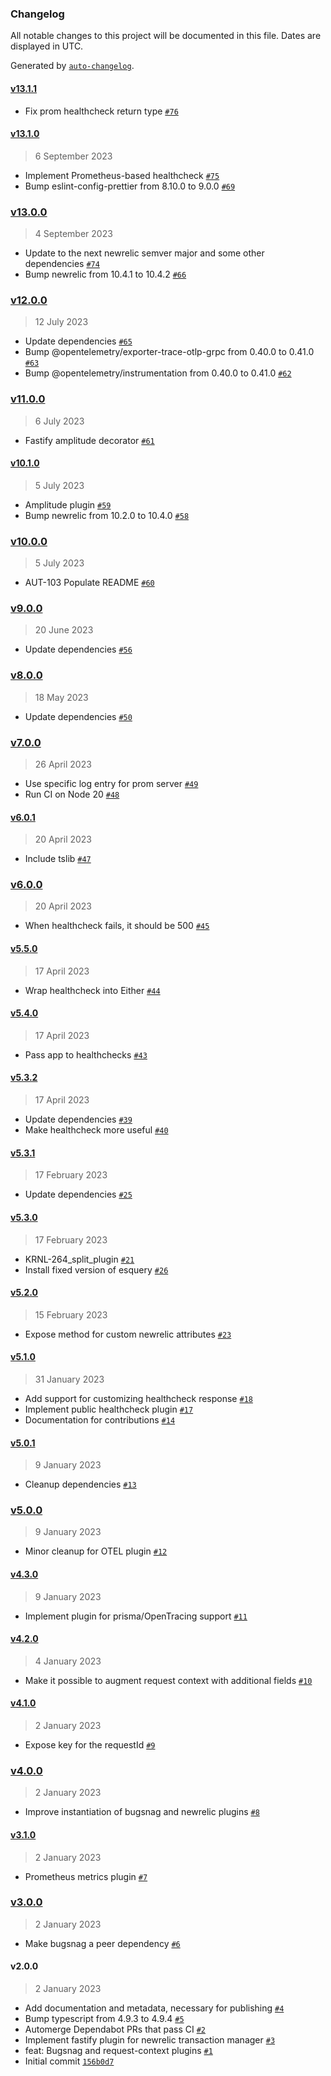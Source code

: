 ### Changelog

All notable changes to this project will be documented in this file. Dates are displayed in UTC.

Generated by [`auto-changelog`](https://github.com/CookPete/auto-changelog).

#### [v13.1.1](https://github.com/lokalise/fastify-extras/compare/v13.1.0...v13.1.1)

- Fix prom healthcheck return type [`#76`](https://github.com/lokalise/fastify-extras/pull/76)

#### [v13.1.0](https://github.com/lokalise/fastify-extras/compare/v13.0.0...v13.1.0)

> 6 September 2023

- Implement Prometheus-based healthcheck [`#75`](https://github.com/lokalise/fastify-extras/pull/75)
- Bump eslint-config-prettier from 8.10.0 to 9.0.0 [`#69`](https://github.com/lokalise/fastify-extras/pull/69)

### [v13.0.0](https://github.com/lokalise/fastify-extras/compare/v12.0.0...v13.0.0)

> 4 September 2023

- Update to the next newrelic semver major and some other dependencies [`#74`](https://github.com/lokalise/fastify-extras/pull/74)
- Bump newrelic from 10.4.1 to 10.4.2 [`#66`](https://github.com/lokalise/fastify-extras/pull/66)

### [v12.0.0](https://github.com/lokalise/fastify-extras/compare/v11.0.0...v12.0.0)

> 12 July 2023

- Update dependencies [`#65`](https://github.com/lokalise/fastify-extras/pull/65)
- Bump @opentelemetry/exporter-trace-otlp-grpc from 0.40.0 to 0.41.0 [`#63`](https://github.com/lokalise/fastify-extras/pull/63)
- Bump @opentelemetry/instrumentation from 0.40.0 to 0.41.0 [`#62`](https://github.com/lokalise/fastify-extras/pull/62)

### [v11.0.0](https://github.com/lokalise/fastify-extras/compare/v10.1.0...v11.0.0)

> 6 July 2023

- Fastify amplitude decorator [`#61`](https://github.com/lokalise/fastify-extras/pull/61)

#### [v10.1.0](https://github.com/lokalise/fastify-extras/compare/v10.0.0...v10.1.0)

> 5 July 2023

- Amplitude plugin [`#59`](https://github.com/lokalise/fastify-extras/pull/59)
- Bump newrelic from 10.2.0 to 10.4.0 [`#58`](https://github.com/lokalise/fastify-extras/pull/58)

### [v10.0.0](https://github.com/lokalise/fastify-extras/compare/v9.0.0...v10.0.0)

> 5 July 2023

- AUT-103 Populate README [`#60`](https://github.com/lokalise/fastify-extras/pull/60)

### [v9.0.0](https://github.com/lokalise/fastify-extras/compare/v8.0.0...v9.0.0)

> 20 June 2023

- Update dependencies [`#56`](https://github.com/lokalise/fastify-extras/pull/56)

### [v8.0.0](https://github.com/lokalise/fastify-extras/compare/v7.0.0...v8.0.0)

> 18 May 2023

- Update dependencies [`#50`](https://github.com/lokalise/fastify-extras/pull/50)

### [v7.0.0](https://github.com/lokalise/fastify-extras/compare/v6.0.1...v7.0.0)

> 26 April 2023

- Use specific log entry for prom server [`#49`](https://github.com/lokalise/fastify-extras/pull/49)
- Run CI on Node 20 [`#48`](https://github.com/lokalise/fastify-extras/pull/48)

#### [v6.0.1](https://github.com/lokalise/fastify-extras/compare/v6.0.0...v6.0.1)

> 20 April 2023

- Include tslib [`#47`](https://github.com/lokalise/fastify-extras/pull/47)

### [v6.0.0](https://github.com/lokalise/fastify-extras/compare/v5.5.0...v6.0.0)

> 20 April 2023

- When healthcheck fails, it should be 500 [`#45`](https://github.com/lokalise/fastify-extras/pull/45)

#### [v5.5.0](https://github.com/lokalise/fastify-extras/compare/v5.4.0...v5.5.0)

> 17 April 2023

- Wrap healthcheck into Either [`#44`](https://github.com/lokalise/fastify-extras/pull/44)

#### [v5.4.0](https://github.com/lokalise/fastify-extras/compare/v5.3.2...v5.4.0)

> 17 April 2023

- Pass app to healthchecks [`#43`](https://github.com/lokalise/fastify-extras/pull/43)

#### [v5.3.2](https://github.com/lokalise/fastify-extras/compare/v5.3.1...v5.3.2)

> 17 April 2023

- Update dependencies [`#39`](https://github.com/lokalise/fastify-extras/pull/39)
- Make healthcheck more useful [`#40`](https://github.com/lokalise/fastify-extras/pull/40)

#### [v5.3.1](https://github.com/lokalise/fastify-extras/compare/v5.3.0...v5.3.1)

> 17 February 2023

- Update dependencies [`#25`](https://github.com/lokalise/fastify-extras/pull/25)

#### [v5.3.0](https://github.com/lokalise/fastify-extras/compare/v5.2.0...v5.3.0)

> 17 February 2023

- KRNL-264_split_plugin [`#21`](https://github.com/lokalise/fastify-extras/pull/21)
- Install fixed version of esquery [`#26`](https://github.com/lokalise/fastify-extras/pull/26)

#### [v5.2.0](https://github.com/lokalise/fastify-extras/compare/v5.1.0...v5.2.0)

> 15 February 2023

- Expose method for custom newrelic attributes [`#23`](https://github.com/lokalise/fastify-extras/pull/23)

#### [v5.1.0](https://github.com/lokalise/fastify-extras/compare/v5.0.1...v5.1.0)

> 31 January 2023

- Add support for customizing healthcheck response [`#18`](https://github.com/lokalise/fastify-extras/pull/18)
- Implement public healthcheck plugin [`#17`](https://github.com/lokalise/fastify-extras/pull/17)
- Documentation for contributions [`#14`](https://github.com/lokalise/fastify-extras/pull/14)

#### [v5.0.1](https://github.com/lokalise/fastify-extras/compare/v5.0.0...v5.0.1)

> 9 January 2023

- Cleanup dependencies [`#13`](https://github.com/lokalise/fastify-extras/pull/13)

### [v5.0.0](https://github.com/lokalise/fastify-extras/compare/v4.3.0...v5.0.0)

> 9 January 2023

- Minor cleanup for OTEL plugin [`#12`](https://github.com/lokalise/fastify-extras/pull/12)

#### [v4.3.0](https://github.com/lokalise/fastify-extras/compare/v4.2.0...v4.3.0)

> 9 January 2023

- Implement plugin for prisma/OpenTracing support [`#11`](https://github.com/lokalise/fastify-extras/pull/11)

#### [v4.2.0](https://github.com/lokalise/fastify-extras/compare/v4.1.0...v4.2.0)

> 4 January 2023

- Make it possible to augment request context with additional fields [`#10`](https://github.com/lokalise/fastify-extras/pull/10)

#### [v4.1.0](https://github.com/lokalise/fastify-extras/compare/v4.0.0...v4.1.0)

> 2 January 2023

- Expose key for the requestId [`#9`](https://github.com/lokalise/fastify-extras/pull/9)

### [v4.0.0](https://github.com/lokalise/fastify-extras/compare/v3.1.0...v4.0.0)

> 2 January 2023

- Improve instantiation of bugsnag and newrelic plugins [`#8`](https://github.com/lokalise/fastify-extras/pull/8)

#### [v3.1.0](https://github.com/lokalise/fastify-extras/compare/v3.0.0...v3.1.0)

> 2 January 2023

- Prometheus metrics plugin [`#7`](https://github.com/lokalise/fastify-extras/pull/7)

### [v3.0.0](https://github.com/lokalise/fastify-extras/compare/v2.0.0...v3.0.0)

> 2 January 2023

- Make bugsnag a peer dependency [`#6`](https://github.com/lokalise/fastify-extras/pull/6)

#### v2.0.0

> 2 January 2023

- Add documentation and metadata, necessary for publishing [`#4`](https://github.com/lokalise/fastify-extras/pull/4)
- Bump typescript from 4.9.3 to 4.9.4 [`#5`](https://github.com/lokalise/fastify-extras/pull/5)
- Automerge Dependabot PRs that pass CI [`#2`](https://github.com/lokalise/fastify-extras/pull/2)
- Implement fastify plugin for newrelic transaction manager [`#3`](https://github.com/lokalise/fastify-extras/pull/3)
- feat: Bugsnag and request-context plugins [`#1`](https://github.com/lokalise/fastify-extras/pull/1)
- Initial commit [`156b0d7`](https://github.com/lokalise/fastify-extras/commit/156b0d7d56565f7c29bd728baf4f67646ebab596)
